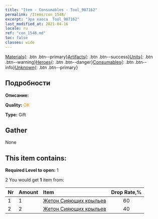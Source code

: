 ```yaml
---
title: "Item - Consumables - Tool_907162"
permalink: /Items/con_1548/
excerpt: "Эра хаоса  Tool_907162"
last_modified_at: 2021-04-16
locale: ru
ref: "con_1548.md"
toc: false
classes: wide
---
```

 [Materials](/ru/Items/){: .btn .btn--primary}[Artifacts](/ru/Items/Artifacts/){: .btn .btn--success}[Units](/ru/Items/Units/){: .btn .btn--warning}[Heroes](/ru/Items/Heroes/){: .btn .btn--danger}[Consumables](/ru/Items/Consumables/){: .btn .btn--info}[Unknown](/ru/Items/Unknown/){: .btn .btn--primary}

## Подробности
 **Описание:** 

 **Quality:** <span style="color: #FF8C00">OK</span>

 **Type:** Gift

## Gather

  None

## This item contains:

 **Required Level to open:** 1

 2 You would get **1** item  from:

  | Nr | Amount |     Item    | Drop Rate,% |
  |:---|:-------|:------------|:---------:|
  | 1 | 1 | [Жетон Сияющих крыльев](/ru/Items/con_976/) | 60 | 
  | 2 | 2 | [Жетон Сияющих крыльев](/ru/Items/con_976/) | 40 | 
